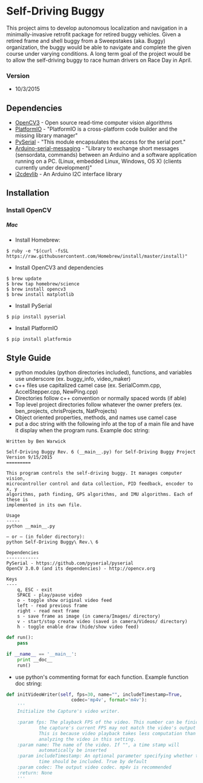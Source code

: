 # Self-Driving Buggy
This project aims to develop autonomous localization and navigation in a minimally-invasive retrofit package for retired buggy vehicles. Given a retired frame and shell buggy from a Sweepstakes (aka. Buggy) organization, the buggy would be able to navigate and complete the given course under varying conditions. A long term goal of the project would be to allow the self-driving buggy to race human drivers on Race Day in April.

### Version
- 10/3/2015

## Dependencies
* [OpenCV3](http://opencv.org) - Open source read-time computer vision algorithms
* [PlatformIO](http://platformio.org) - "PlatformIO is a cross-platform code builder and the missing library manager"
* [PySerial](https://github.com/pyserial/pyserial) - "This module encapsulates the access for the serial port."
* [Arduino-serial-messaging](https://github.com/jeroendoggen/Arduino-serial-messaging) - "Library to exchange short messages (sensordata, commands) between an Arduino and a software application running on a PC. (Linux, embedded Linux, Windows, OS X) (clients currently under development)"
* [i2cdevlib](http://www.i2cdevlib.com/) - An Arduino I2C interface library

## Installation
### Install OpenCV
##### Mac
- Install Homebrew:
```
$ ruby -e "$(curl -fsSL https://raw.githubusercontent.com/Homebrew/install/master/install)"
```
- Install OpenCV3 and dependencies
```
$ brew update
$ brew tap homebrew/science
$ brew install opencv3
$ brew install matplotlib
```
- Install PySerial
```
$ pip install pyserial
```
- Install PlatformIO
```
$ pip install platformio
```

## Style Guide
- python modules (python directories included), functions, and variables use underscore (ex. buggy_info, video_maker)
- c++ files use capitalized camel case (ex. SerialComm.cpp, AccelStepper.cpp, NewPing.cpp)
- Directories follow c++ convention or normally spaced words (if able)
- Top level project directories follow whatever the owner prefers (ex. ben_projects, chrisProjects, NatProjects)
- Object oriented properties, methods, and names use camel case
- put a doc string with the following info at the top of a main file and have it display when the program runs. Example doc string:
```
Written by Ben Warwick

Self-Driving Buggy Rev. 6 (__main__.py) for Self-Driving Buggy Project
Version 9/15/2015
=========

This program controls the self-driving buggy. It manages computer vision,
microcontroller control and data collection, PID feedback, encoder to x, y
algorithms, path finding, GPS algorithms, and IMU algorithms. Each of these is
implemented in its own file.

Usage
-----
python __main__.py

– or – (in folder directory):
python Self-Driving Buggy\ Rev.\ 6

Dependencies
------------
PySerial - https://github.com/pyserial/pyserial
OpenCV 3.0.0 (and its dependencies) - http://opencv.org

Keys
----
    q, ESC - exit
    SPACE - play/pause video
    o - toggle show original video feed
    left - read previous frame
    right - read next frame
    s - save frame as image (in camera/Images/ directory)
    v - start/stop create video (saved in camera/Videos/ directory)
    h - toggle enable draw (hide/show video feed)
```

```python
def run():
    pass

if __name__ == '__main__':
    print __doc__
    run()
```
- use python's commenting format for each function. Example function doc string:
```python
def initVideoWriter(self, fps=30, name="", includeTimestamp=True,
                        codec='mp4v', format='m4v'):
    '''
    Initialize the Capture's video writer.

    :param fps: The playback FPS of the video. This number can be finicky as
            the capture's current FPS may not match the video's output FPS.
            This is because video playback takes less computation than
            analyzing the video in this setting.
    :param name: The name of the video. If "", a time stamp will
            automatically be inserted
    :param includeTimestamp: An optional parameter specifying whether the
            time should be included. True by default
    :param codec: The output video codec. mp4v is recommended
    :return: None
    '''
```





